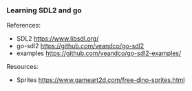 ### Learning SDL2 and go

References:
- SDL2 https://www.libsdl.org/
- go-sdl2 https://github.com/veandco/go-sdl2
- examples https://github.com/veandco/go-sdl2-examples/

Resources:
- Sprites https://www.gameart2d.com/free-dino-sprites.html
